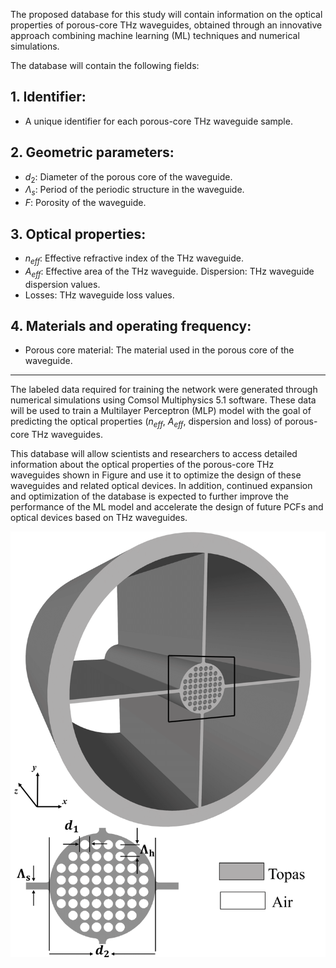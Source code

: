 The proposed database for this study will contain information on the optical properties of porous-core THz waveguides, obtained through an innovative approach combining machine learning (ML) techniques and numerical simulations. 

The database will contain the following fields:

## 1. Identifier: ##
- A unique identifier for each porous-core THz waveguide sample.

##  2. Geometric parameters: ## 
 - $d_{2}$: Diameter of the porous core of the waveguide. 
 - $\Lambda_{s}$: Period of the periodic structure in the waveguide.
 - $F$: Porosity of the waveguide. 

##  3. Optical properties: ## 
- $n_{eff}$: Effective refractive index of the THz waveguide.
 - $A_{eff}$: Effective area of the THz waveguide. Dispersion: THz waveguide dispersion values. 
  - Losses: THz waveguide loss values. 

## 4. Materials and operating frequency: ## 
- Porous core material: The material used in the porous core of the waveguide. 

----------

The labeled data required for training the network were generated through numerical simulations using Comsol Multiphysics 5.1 software. These data will be used to train a Multilayer Perceptron (MLP) model with the goal of predicting the optical properties ($n_{eff}$, $A_{eff}$, dispersion and loss) of porous-core THz waveguides. 

This database will allow scientists and researchers to access detailed information about the optical properties of the porous-core THz waveguides shown in Figure and use it to optimize the design of these waveguides and related optical devices. In addition, continued expansion and optimization of the database is expected to further improve the performance of the ML model and accelerate the design of future PCFs and optical devices based on THz waveguides.

![Cross-section view of the proposed porous-core THz waveguide. The inset shows the enlarged view of the porous- core](fig1-1.png)
